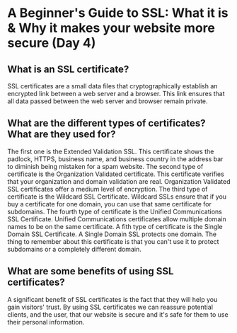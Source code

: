 #  A Beginner's Guide to SSL: What it is & Why it makes your website more secure (Day 4)

## What is an SSL certificate?
SSL certificates are a small data files that cryptographically establish an encrypted link between a web server and a browser. This link ensures that all data passed between the web server and browser remain private.
## What are the different types of certificates? What are they used for?
The first one is the Extended Validation SSL. This certificate shows the padlock, HTTPS, business name, and business country in the address bar to diminish being mistaken for a spam website.
The second type of certificate is the Organization Validated certificate. This certificate verifies that your organization and domain validation are real. Organization Validated SSL certificates offer a medium level of encryption.
The third type of certificate is the Wildcard SSL Certificate. Wildcard SSLs ensure that if you buy a certificate for one domain, you can use that same certificate for subdomains.
The fourth type of certificate is the Unified Communications SSL Certificate. Unified Communications certificates allow multiple domain names to be on the same certificate.
A fith type of certificate is the Single Domain SSL Certificate. A Single Domain SSL protects one domain. The thing to remember about this certificate is that you can't use it to protect subdomains or a completely different domain.
## What are some benefits of using SSL certificates?
A significant benefit of SSL certificates is the fact that they will help you gain visitors' trust. By using SSL certificates we can reassure potential clients, and the user, that our website is secure and it's safe for them to use their personal information.